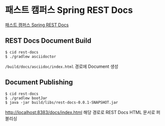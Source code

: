 # 패스트 캠퍼스 Spring REST Docs

[패스트 캠퍼스 Spring REST Docs](https://fastcampus.co.kr/dev_online_spring)

## REST Docs Document Build

```
$ cid rest-docs
$ ./gradlew asciidoctor
```

`/build/docs/asciidoc/index.html` 경로에 Document 생성

## Document Publishing

```
$ cid rest-docs
$ ./gradlew bootJar
$ java -jar build/libs/rest-docs-0.0.1-SNAPSHOT.jar 
```

[http://localhost:8383/docs/index.html](http://localhost:8383/docs/index.html) 해당 경로로 REST Docs HTML 문서로 퍼블리싱